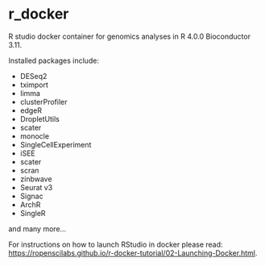 # r_docker
R studio docker container for genomics analyses in R 4.0.0 Bioconductor 3.11.

Installed packages include:

+ DESeq2
+ tximport
+ limma
+ clusterProfiler
+ edgeR
+ DropletUtils
+ scater
+ monocle
+ SingleCellExperiment
+ iSEE
+ scater
+ scran
+ zinbwave
+ Seurat v3
+ Signac
+ ArchR
+ SingleR

and many more...

For instructions on how to launch RStudio in docker please read: https://ropenscilabs.github.io/r-docker-tutorial/02-Launching-Docker.html.